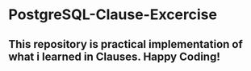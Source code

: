 # PostgreSQL-Clause-Excercise
## This repository is practical implementation of what i learned in Clauses. Happy Coding!
